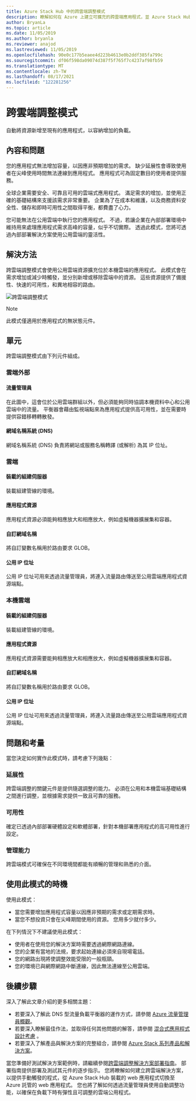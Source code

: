 ```yaml
---
title: Azure Stack Hub 中的跨雲端調整模式
description: 瞭解如何在 Azure 上建立可擴充的跨雲端應用程式，並 Azure Stack Hub。
author: BryanLa
ms.topic: article
ms.date: 11/05/2019
ms.author: bryanla
ms.reviewer: anajod
ms.lastreviewed: 11/05/2019
ms.openlocfilehash: 90e0c177b5eaee4d223b4613e0b2ddf385fa799c
ms.sourcegitcommit: df06f598da09074d387f5f765f7c4237af98fb59
ms.translationtype: MT
ms.contentlocale: zh-TW
ms.lasthandoff: 08/17/2021
ms.locfileid: "122281256"
---
```

# <a name="cross-cloud-scaling-pattern"></a>跨雲端調整模式

自動將資源新增至現有的應用程式，以容納增加的負載。

## <a name="context-and-problem"></a>內容和問題

您的應用程式無法增加容量，以因應非預期增加的需求。 缺少延展性會導致使用者在尖峰使用時間無法連線到應用程式。 應用程式可為固定數目的使用者提供服務。

全球企業需要安全、可靠且可用的雲端式應用程式。 滿足需求的增加，並使用正確的基礎結構來支援該需求非常重要。 企業為了在成本和維護，以及商務資料安全性、儲存和即時可用性之間取得平衡，都費盡了心力。

您可能無法在公用雲端中執行您的應用程式。 不過，若讓企業在內部部署環境中維持用來處理應用程式需求高峰的容量，似乎不切實際。 透過此模式，您將可透過內部部署解決方案使用公用雲端的靈活性。

## <a name="solution"></a>解決方法

跨雲端調整模式會使用公用雲端資源擴充位於本機雲端的應用程式。 此模式會在需求增加或減少時觸發，並分別新增或移除雲端中的資源。 這些資源提供了備援性、快速的可用性，和異地相容的路由。

![跨雲端調整模式](media/pattern-cross-cloud-scale/cross-cloud-scaling.png)

> [!NOTE]
> 此模式僅適用於應用程式的無狀態元件。

## <a name="components"></a>單元

跨雲端調整模式由下列元件組成。

### <a name="outside-the-cloud"></a>雲端外部

#### <a name="traffic-manager"></a>流量管理員

在此圖中，這會位於公用雲端群組以外，但必須能夠同時協調本機資料中心和公用雲端中的流量。 平衡器會藉由監視端點來為應用程式提供高可用性，並在需要時提供容錯移轉轉散發。

#### <a name="domain-name-system-dns"></a>網域名稱系統 (DNS)

網域名稱系統 (DNS) 負責將網站或服務名稱轉譯 (或解析) 為其 IP 位址。

### <a name="cloud"></a>雲端

#### <a name="hosted-build-server"></a>裝載的組建伺服器

裝載組建管線的環境。

#### <a name="app-resources"></a>應用程式資源

應用程式資源必須能夠相應放大和相應放大，例如虛擬機器擴展集和容器。

#### <a name="custom-domain-name"></a>自訂網域名稱

將自訂變數名稱用於路由要求 GLOB。

#### <a name="public-ip-addresses"></a>公用 IP 位址

公用 IP 位址可用來透過流量管理員，將連入流量路由傳送至公用雲端應用程式資源端點。  

### <a name="local-cloud"></a>本機雲端

#### <a name="hosted-build-server"></a>裝載的組建伺服器

裝載組建管線的環境。

#### <a name="app-resources"></a>應用程式資源

應用程式資源需要能夠相應放大和相應放大，例如虛擬機器擴展集和容器。

#### <a name="custom-domain-name"></a>自訂網域名稱

將自訂變數名稱用於路由要求 GLOB。

#### <a name="public-ip-addresses"></a>公用 IP 位址

公用 IP 位址可用來透過流量管理員，將連入流量路由傳送至公用雲端應用程式資源端點。

## <a name="issues-and-considerations"></a>問題和考量

當您決定如何實作此模式時，請考慮下列幾點：

### <a name="scalability"></a>延展性

跨雲端調整的關鍵元件是提供隨選調整的能力。 必須在公用和本機雲端基礎結構之間進行調整，並根據需求提供一致且可靠的服務。

### <a name="availability"></a>可用性

確定已透過內部部署硬體設定和軟體部署，針對本機部署應用程式的高可用性進行設定。

### <a name="manageability"></a>管理能力

跨雲端模式可確保在不同環境間都能有順暢的管理和熟悉的介面。

## <a name="when-to-use-this-pattern"></a>使用此模式的時機

使用此模式：

- 當您需要增加應用程式容量以因應非預期的需求或定期需求時。
- 當您不想投資只會在尖峰期間使用的資源。 您用多少就付多少。

在下列情況下不建議使用此模式：

- 使用者在使用您的解決方案時需要透過網際網路連線。
- 您的企業有當地的法規，要求起始連線必須來自現場電話。
- 您的網路出現將使調整效能受限的一般瓶頸。
- 您的環境已與網際網路中斷連線，因此無法連線至公用雲端。

## <a name="next-steps"></a>後續步驟

深入了解此文章介紹的更多相關主題：

- 若要深入了解此 DNS 型流量負載平衡器的運作方式，請參閱 [Azure 流量管理員概觀](/azure/traffic-manager/traffic-manager-overview)。
- 若要深入瞭解最佳作法，並取得任何其他問題的解答，請參閱 [混合式應用程式設計考慮](overview-app-design-considerations.md) 。
- 若要深入了解產品與解決方案的完整組合，請參閱 [Azure Stack 系列產品和解決方案](/azure-stack)。

當您準備好測試解決方案範例時，請繼續參閱[跨雲端調整解決方案部署指南](/azure/architecture/hybrid/deployments/solution-deployment-guide-cross-cloud-scaling)。 部署指南提供部署及測試其元件的逐步指示。 您將瞭解如何建立跨雲端解決方案，以提供手動觸發的程式，從 Azure Stack Hub 裝載的 web 應用程式切換至 Azure 託管的 web 應用程式。 您也將了解如何透過流量管理員使用自動調整功能，以確保在負載下時有彈性且可調整的雲端公用程式。